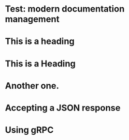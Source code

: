 # Test: modern documentation management

# This is a heading

# This is a Heading

# Another one.

# Accepting a JSON response

# Using gRPC
